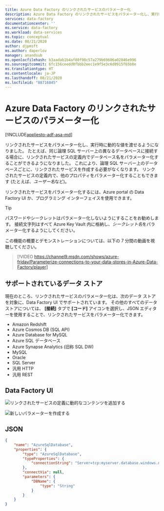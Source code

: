 ```yaml
---
title: Azure Data Factory のリンクされたサービスのパラメーター化
description: Azure Data Factory のリンクされたサービスをパラメーター化し、実行時に動的な値を渡す方法について説明します。
services: data-factory
documentationcenter: ''
ms.service: data-factory
ms.workload: data-services
ms.topic: conceptual
ms.date: 08/21/2020
author: djpmsft
ms.author: daperlov
manager: anandsub
ms.openlocfilehash: b3aadab1b4af80f98c57a279b69606a02846e996
ms.sourcegitcommit: 6fc156ceedd0fbbb2eec1e9f5e3c6d0915f65b8e
ms.translationtype: HT
ms.contentlocale: ja-JP
ms.lasthandoff: 08/21/2020
ms.locfileid: "88716845"
---
```

# <a name="parameterize-linked-services-in-azure-data-factory"></a>Azure Data Factory のリンクされたサービスのパラメーター化
[!INCLUDE[appliesto-adf-asa-md](includes/appliesto-adf-asa-md.md)]

リンクされたサービスをパラメーター化し、実行時に動的な値を渡せるようになりました。 たとえば、同じ論理 SQL サーバー上の異なるデータベースに接続する場合に、リンクされたサービスの定義内でデータベース名をパラメーター化することができるようになりました。 これにより、論理 SQL サーバー上のデータベースごとに、リンクされたサービスを作成する必要がなくなります。 リンクされたサービスの定義内で、他のプロパティをパラメーター化することもできます (たとえば、*ユーザー名*など)。

リンクされたサービスをパラメーター化するには、Azure portal の Data Factory UI か、プログラミング インターフェイスを使用できます。

> [!TIP]
> パスワードやシークレットはパラメーター化しないようにすることをお勧めします。 接続文字列はすべて Azure Key Vault 内に格納し、*シークレット名*をパラメーター化するようにしてください。

この機能の概要とデモンストレーションについては、以下の 7 分間の動画を視聴してください。

> [!VIDEO https://channel9.msdn.com/shows/azure-friday/Parameterize-connections-to-your-data-stores-in-Azure-Data-Factory/player]

## <a name="supported-data-stores"></a>サポートされているデータ ストア

現在のところ、リンクされたサービスのパラメーター化は、次のデータ ストアを対象に、Data Factory UI でサポートされています。 その他のすべてのデータ ストアについては、 **[接続]** タブで **[コード]** アイコンを選択し、JSON エディターを使用することで、リンクされたサービスをパラメーター化できます。

- Amazon Redshift
- Azure Cosmos DB (SQL API)
- Azure Database for MySQL
- Azure SQL データベース
- Azure Synapse Analytics (旧称 SQL DW)
- MySQL
- Oracle
- SQL Server
- 汎用 HTTP
- 汎用 REST

## <a name="data-factory-ui"></a>Data Factory UI

![リンクされたサービスの定義に動的なコンテンツを追加する](media/parameterize-linked-services/parameterize-linked-services-image1.png)

![新しいパラメーターを作成する](media/parameterize-linked-services/parameterize-linked-services-image2.png)

## <a name="json"></a>JSON

```json
{
    "name": "AzureSqlDatabase",
    "properties": {
        "type": "AzureSqlDatabase",
        "typeProperties": {
            "connectionString": "Server=tcp:myserver.database.windows.net,1433;Database=@{linkedService().DBName};User ID=user;Password=fake;Trusted_Connection=False;Encrypt=True;Connection Timeout=30"
        },
        "connectVia": null,
        "parameters": {
            "DBName": {
                "type": "String"
            }
        }
    }
}
```
